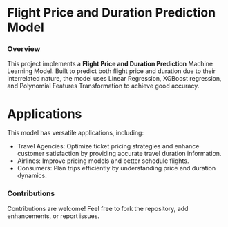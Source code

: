 # Flight Price and Duration Prediction Model
### Overview
This project implements a **Flight Price and Duration Prediction** Machine Learning Model. Built to predict both flight price and duration due to their interrelated nature, the model uses Linear Regression, XGBoost regression, and Polynomial Features Transformation to achieve good accuracy.
# Applications
This model has versatile applications, including:
- Travel Agencies: Optimize ticket pricing strategies and enhance customer satisfaction by providing accurate travel duration information.
- Airlines: Improve pricing models and better schedule flights.
- Consumers: Plan trips efficiently by understanding price and duration dynamics.
### Contributions
Contributions are welcome! Feel free to fork the repository, add enhancements, or report issues.

